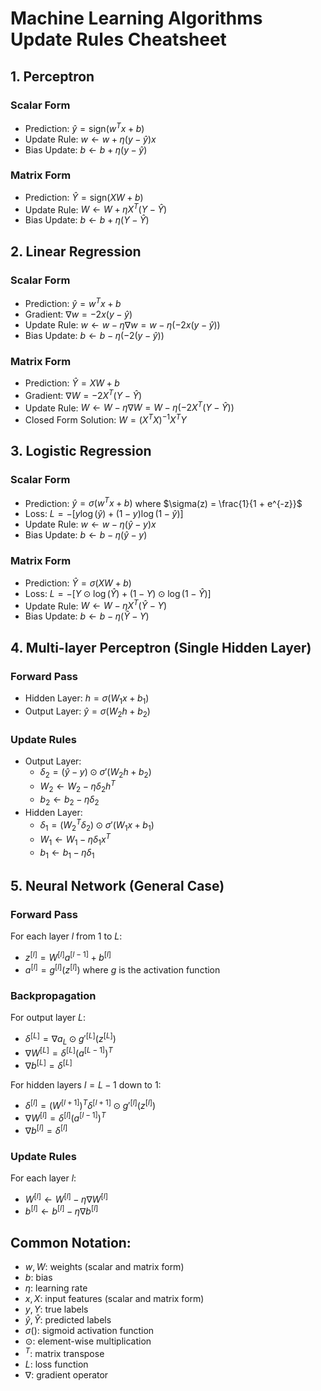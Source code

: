 # Machine Learning Algorithms Update Rules Cheatsheet

## 1. Perceptron
### Scalar Form
* Prediction: $\hat{y} = \text{sign}(w^T x + b)$
* Update Rule: $w \leftarrow w + \eta(y - \hat{y})x$
* Bias Update: $b \leftarrow b + \eta(y - \hat{y})$

### Matrix Form
* Prediction: $\hat{Y} = \text{sign}(XW + b)$
* Update Rule: $W \leftarrow W + \eta X^T (Y - \hat{Y})$
* Bias Update: $b \leftarrow b + \eta(Y - \hat{Y})$

## 2. Linear Regression
### Scalar Form
* Prediction: $\hat{y} = w^T x + b$
* Gradient: $\nabla w = -2x(y - \hat{y})$
* Update Rule: $w \leftarrow w - \eta\nabla w = w - \eta(-2x(y - \hat{y}))$
* Bias Update: $b \leftarrow b - \eta(-2(y - \hat{y}))$

### Matrix Form
* Prediction: $\hat{Y} = XW + b$
* Gradient: $\nabla W = -2X^T(Y - \hat{Y})$
* Update Rule: $W \leftarrow W - \eta\nabla W = W - \eta(-2X^T(Y - \hat{Y}))$
* Closed Form Solution: $W = (X^T X)^{-1}X^T Y$

## 3. Logistic Regression
### Scalar Form
* Prediction: $\hat{y} = \sigma(w^T x + b)$ where $\sigma(z) = \frac{1}{1 + e^{-z}}$
* Loss: $L = -[y \log(\hat{y}) + (1-y)\log(1-\hat{y})]$
* Update Rule: $w \leftarrow w - \eta(\hat{y} - y)x$
* Bias Update: $b \leftarrow b - \eta(\hat{y} - y)$

### Matrix Form
* Prediction: $\hat{Y} = \sigma(XW + b)$
* Loss: $L = -[Y\odot\log(\hat{Y}) + (1-Y)\odot\log(1-\hat{Y})]$
* Update Rule: $W \leftarrow W - \eta X^T(\hat{Y} - Y)$
* Bias Update: $b \leftarrow b - \eta(\hat{Y} - Y)$

## 4. Multi-layer Perceptron (Single Hidden Layer)
### Forward Pass
* Hidden Layer: $h = \sigma(W_1x + b_1)$
* Output Layer: $\hat{y} = \sigma(W_2h + b_2)$

### Update Rules
* Output Layer:
  * $\delta_2 = (\hat{y} - y)\odot\sigma'(W_2h + b_2)$
  * $W_2 \leftarrow W_2 - \eta\delta_2h^T$
  * $b_2 \leftarrow b_2 - \eta\delta_2$
* Hidden Layer:
  * $\delta_1 = (W_2^T \delta_2)\odot\sigma'(W_1x + b_1)$
  * $W_1 \leftarrow W_1 - \eta\delta_1x^T$
  * $b_1 \leftarrow b_1 - \eta\delta_1$

## 5. Neural Network (General Case)
### Forward Pass
For each layer $l$ from 1 to $L$:
* $z^{[l]} = W^{[l]}a^{[l-1]} + b^{[l]}$
* $a^{[l]} = g^{[l]}(z^{[l]})$ where $g$ is the activation function

### Backpropagation
For output layer $L$:
* $\delta^{[L]} = \nabla a_L\odot g'^{[L]}(z^{[L]})$
* $\nabla W^{[L]} = \delta^{[L]}(a^{[L-1]})^T$
* $\nabla b^{[L]} = \delta^{[L]}$

For hidden layers $l = L-1$ down to 1:
* $\delta^{[l]} = (W^{[l+1]})^T \delta^{[l+1]}\odot g'^{[l]}(z^{[l]})$
* $\nabla W^{[l]} = \delta^{[l]}(a^{[l-1]})^T$
* $\nabla b^{[l]} = \delta^{[l]}$

### Update Rules
For each layer $l$:
* $W^{[l]} \leftarrow W^{[l]} - \eta\nabla W^{[l]}$
* $b^{[l]} \leftarrow b^{[l]} - \eta\nabla b^{[l]}$

## Common Notation:
* $w, W$: weights (scalar and matrix form)
* $b$: bias
* $\eta$: learning rate
* $x, X$: input features (scalar and matrix form)
* $y, Y$: true labels
* $\hat{y}, \hat{Y}$: predicted labels
* $\sigma()$: sigmoid activation function
* $\odot$: element-wise multiplication
* $^T$: matrix transpose
* $L$: loss function
* $\nabla$: gradient operator
